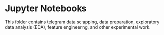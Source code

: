 # Jupyter Notebooks

This folder contains telegram data scrapping, data preparation, exploratory data analysis (EDA), feature engineering, and other experimental work.
